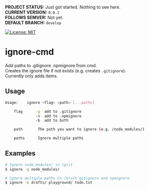 **PROJECT STATUS:** Just got started. Nothing to see here.  
**CURRENT VERSION:** `0.0.1`  
**FOLLOWS SEMVER:** Not yet.  
**DEFAULT BRANCH:** `develop`  

[![License: MIT](https://img.shields.io/badge/License-MIT-blue.svg)](https://opensource.org/licenses/MIT)



ignore-cmd
==========
Add paths to .gitignore .npmignore from cmd.  
Creates the ignore file if not exists (e.g. creates `.gitignore`).  
Currently only adds items.




Usage
-----
```sh
Usage:    ignore <flag> <path> [...paths]

    flag      -g  add to .gitignore
              -n  add to .npmignore
              -b  add to both

    path       The path you want to ignore (e.g. /node_modules/)

    paths      Ignore multiple paths
```




Examples
--------
```sh
# Ignore node_modules/ in (g)it
$ ignore -g node_modules/
```

```sh
# Ignore multiple paths in (b)oth gitignore and npmignore
$ ignore -b drafts/ playground/ todo.txt
```

